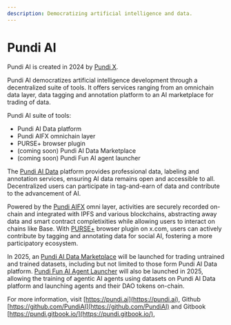 ```yaml
---
description: Democratizing artificial intelligence and data.
---
```


# Pundi AI

Pundi AI is created in 2024 by [Pundi X](https://www.pundix.com).

Pundi AI democratizes artificial intelligence development through a decentralized suite of tools. It offers services ranging from an omnichain data layer, data tagging and annotation platform to an AI marketplace for trading of data.

Pundi AI suite of tools:

* Pundi AI Data platform
* Pundi AIFX omnichain layer
* PURSE+ browser plugin
* (coming soon) Pundi AI Data Marketplace
* (coming soon) Pundi Fun AI agent launcher

The [Pundi AI Data](pundiai/pundi-aidata/) platform provides professional data, labeling and annotation services, ensuring AI data remains open and accessible to all. Decentralized users can participate in tag-and-earn of data and contribute to the advancement of AI.

Powered by the [Pundi AIFX](pundiai/pundi-aifx/) omni layer, activities are securely recorded on-chain and integrated with IPFS and various blockchains, abstracting away data and smart contract completixities while allowing users to interact on chains like Base. With [PURSE+](pundiai/purse-docs/) browser plugin on x.com, users can actively contribute by tagging and annotating data for social AI, fostering a more participatory ecosystem.

In 2025, an [Pundi AI Data Marketplace](pundiai/pundi-ai-data-marketplace-soon.md) will be launched for trading untrained and trained datasets, including but not limited to those form Pundi AI Data platform. [Pundi Fun AI Agent Launcher](pundiai/pundi-fun-ai-agent-launcher-soon/) will also be launched in 2025, allowing the training of agentic AI agents using datasets on Pundi AI Data platform and launching agents and their DAO tokens on-chain.

For more information, visit [https://pundi.ai](https://pundi.ai), Github [https://github.com/PundiAI](https://github.com/PundiAI) and Gitbook [https://pundi.gitbook.io/](https://pundi.gitbook.io/),
